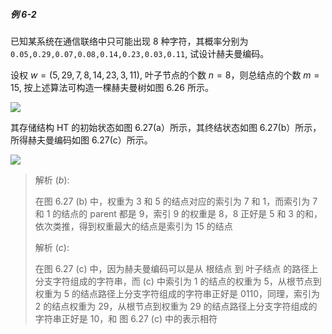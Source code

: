 
##### 例 6-2

已知某系统在通信联络中只可能出现 8 种字符，其概率分别为 `0.05,0.29,0.07,0.08,0.14,0.23,0.03,0.11`, 试设计赫夫曼编码。

设权 $w = (5,29,7,8,14,23,3,11)$, 叶子节点的个数 $n = 8$，则总结点的个数 $m = 15$, 按上述算法可构造一棵赫夫曼树如图 6.26 所示。

![](https://gitee.com/mayundaze/img_bed/raw/master/20200630161241.png)

其存储结构 HT 的初始状态如图 6.27(a）所示，其终结状态如图 6.27(b）所示，所得赫夫曼编码如图 6.27(c）所示。

![](https://gitee.com/mayundaze/img_bed/raw/master/20200630161217.png)

> 解析 $(b)$:
>
> 在图 6.27 (b) 中，权重为 3 和 5 的结点对应的索引为 7 和 1，而索引为 7 和 1 的结点的 parent 都是 9，索引 9 的权重是 8，8 正好是 5 和 3 的和，依次类推，得到权重最大的结点是索引为 15 的结点
>
> 解析 $(c)$:
> 
> 在图 6.27 (c) 中，因为赫夫曼编码可以是从 根结点 到 叶子结点 的路径上分支字符组成的字符串，而 (c) 中索引为 1 的结点的权重为 5，从根节点到权重为 5 的结点路径上分支字符组成的字符串正好是 0110，同理，索引为 2 的结点权重为 29，从根节点到权重为 29 的结点路径上分支字符组成的字符串正好是 10，和 图 6.27 (c) 中的表示相符
